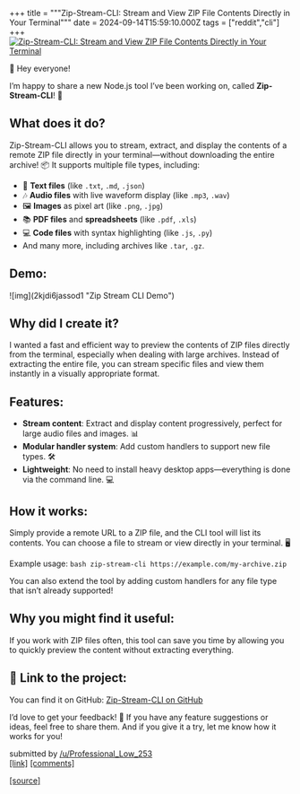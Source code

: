 +++
title = """Zip-Stream-CLI: Stream and View ZIP File Contents Directly in Your Terminal"""
date = 2024-09-14T15:59:10.000Z
tags = ["reddit","cli"]
+++
[![ Zip-Stream-CLI: Stream and View ZIP File Contents Directly in Your Terminal](https://external-preview.redd.it/MT_zdjI-aCSYb8_z6D19lrCsV5E5J09V6btlw6tTOMM.jpg?width=640&crop=smart&auto=webp&s=edd66d33cf5bef72361d90f1c6336047dbda2a0b " Zip-Stream-CLI: Stream and View ZIP File Contents Directly in Your Terminal")](https://www.reddit.com/r/commandline/comments/1fgpcg5/zipstreamcli_stream_and_view_zip_file_contents/)

👋 Hey everyone!

I’m happy to share a new Node.js tool I’ve been working on, called **Zip-Stream-CLI**! 🚀

What does it do?
----------------

Zip-Stream-CLI allows you to stream, extract, and display the contents of a remote ZIP file directly in your terminal—without downloading the entire archive! 📦 It supports multiple file types, including:

*   📄 **Text files** (like `.txt`, `.md`, `.json`)
*   🎶 **Audio files** with live waveform display (like `.mp3`, `.wav`)
*   🖼️ **Images** as pixel art (like `.png`, `.jpg`)
*   📚 **PDF files** and **spreadsheets** (like `.pdf`, `.xls`)
*   💻 **Code files** with syntax highlighting (like `.js`, `.py`)
*   And many more, including archives like `.tar`, `.gz`.

Demo:
-----

!\[img\](2kjdi6jassod1 "Zip Stream CLI Demo")

Why did I create it?
--------------------

I wanted a fast and efficient way to preview the contents of ZIP files directly from the terminal, especially when dealing with large archives. Instead of extracting the entire file, you can stream specific files and view them instantly in a visually appropriate format.

Features:
---------

*   **Stream content**: Extract and display content progressively, perfect for large audio files and images. 📊
*   **Modular handler system**: Add custom handlers to support new file types. 🛠️
*   **Lightweight**: No need to install heavy desktop apps—everything is done via the command line. 💻

How it works:
-------------

Simply provide a remote URL to a ZIP file, and the CLI tool will list its contents. You can choose a file to stream or view directly in your terminal. 🖥️

Example usage: `bash zip-stream-cli https://example.com/my-archive.zip`

You can also extend the tool by adding custom handlers for any file type that isn’t already supported!

Why you might find it useful:
-----------------------------

If you work with ZIP files often, this tool can save you time by allowing you to quickly preview the content without extracting everything.

🔗 Link to the project:
-----------------------

You can find it on GitHub: [Zip-Stream-CLI on GitHub](https://github.com/agarrec-vivlio/zip-stream-cli/)

I’d love to get your feedback! 💬 If you have any feature suggestions or ideas, feel free to share them. And if you give it a try, let me know how it works for you!

submitted by [/u/Professional\_Low\_253](https://www.reddit.com/user/Professional_Low_253)  
[\[link\]](https://www.reddit.com/r/commandline/comments/1fgpcg5/zipstreamcli_stream_and_view_zip_file_contents/) [\[comments\]](https://www.reddit.com/r/commandline/comments/1fgpcg5/zipstreamcli_stream_and_view_zip_file_contents/)

[[source]](https://www.reddit.com/r/commandline/comments/1fgpcg5/zipstreamcli_stream_and_view_zip_file_contents/)
